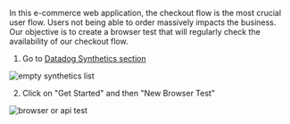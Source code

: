 In this e-commerce web application, the checkout flow is the most crucial user flow. Users not being able to order massively impacts the business. Our objective is to create a browser test that will regularly check the availability of our checkout flow.

1. Go to [Datadog Synthetics section](https://app.datadoghq.com/synthetics/list)

![empty synthetics list](https://a.cl.ly/jkuQbbJ7)

2. Click on "Get Started" and then "New Browser Test"

![browser or api test](https://a.cl.ly/RBuqQQPZ)
